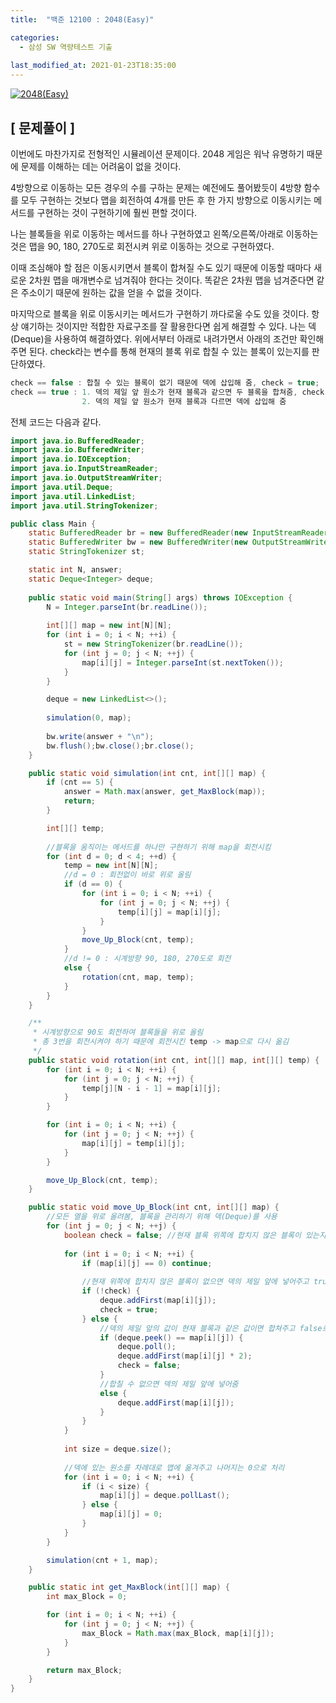 ```yaml
---
title:  "백준 12100 : 2048(Easy)"

categories:
  - 삼성 SW 역량테스트 기출
  
last_modified_at: 2021-01-23T18:35:00
---
```


[![2048(Easy)](https://user-images.githubusercontent.com/53072057/105569465-1a682b00-5d85-11eb-94d4-10fba58a2f60.JPG)](https://www.acmicpc.net/problem/12100)  

<h2>[ 문제풀이 ]</h2>  
이번에도 마찬가지로 전형적인 시뮬레이션 문제이다. 2048 게임은 워낙 유명하기 때문에 문제를 이해하는 데는 어려움이 없을 것이다.  

4방향으로 이동하는 모든 경우의 수를 구하는 문제는 예전에도 풀어봤듯이 4방향 함수를 모두 구현하는 것보다 맵을 회전하여 4개를 만든 후  한 가지 방향으로 이동시키는 메서드를 구현하는 것이 구현하기에 훨씬 편할 것이다.  

나는 블록들을 위로 이동하는 메서드를 하나 구현하였고 왼쪽/오른쪽/아래로 이동하는 것은 맵을 90, 180, 270도로 회전시켜 위로 이동하는 것으로 구현하였다.   

이때 조심해야 할 점은 이동시키면서 블록이 합쳐질 수도 있기 때문에 이동할 때마다 새로운 2차원 맵을 매개변수로 넘겨줘야 한다는 것이다. 똑같은 2차원 맵을 넘겨준다면 같은 주소이기 때문에 원하는 값을 얻을 수 없을 것이다.  

마지막으로 블록을 위로 이동시키는 메서드가 구현하기 까다로울 수도 있을 것이다. 항상 얘기하는 것이지만 적합한 자료구조를 잘 활용한다면 쉽게 해결할 수 있다. 나는 덱(Deque)을 사용하여 해결하였다. 위에서부터 아래로 내려가면서 아래의 조건만 확인해주면 된다. check라는 변수를 통해 현재의 블록 위로 합칠 수 있는 블록이 있는지를 판단하였다.  

```java
check == false : 합칠 수 있는 블록이 없기 때문에 덱에 삽입해 줌, check = true;
check == true : 1. 덱의 제일 앞 원소가 현재 블록과 같으면 두 블록을 합쳐줌, check = false
                2. 덱의 제일 앞 원소가 현재 블록과 다르면 덱에 삽입해 줌
```

전체 코드는 다음과 같다.  

```java
import java.io.BufferedReader;
import java.io.BufferedWriter;
import java.io.IOException;
import java.io.InputStreamReader;
import java.io.OutputStreamWriter;
import java.util.Deque;
import java.util.LinkedList;
import java.util.StringTokenizer;

public class Main {
	static BufferedReader br = new BufferedReader(new InputStreamReader(System.in));
	static BufferedWriter bw = new BufferedWriter(new OutputStreamWriter(System.out));
	static StringTokenizer st;

	static int N, answer;
	static Deque<Integer> deque;
	
	public static void main(String[] args) throws IOException {
		N = Integer.parseInt(br.readLine());
		
		int[][] map = new int[N][N];
		for (int i = 0; i < N; ++i) {
			st = new StringTokenizer(br.readLine());
			for (int j = 0; j < N; ++j) {
				map[i][j] = Integer.parseInt(st.nextToken());
			}
		}

		deque = new LinkedList<>();
		
		simulation(0, map);
		
		bw.write(answer + "\n");
		bw.flush();bw.close();br.close();
	}

	public static void simulation(int cnt, int[][] map) {
		if (cnt == 5) {
			answer = Math.max(answer, get_MaxBlock(map));
			return;
		}

		int[][] temp;
		
		//블록을 움직이는 메서드를 하나만 구현하기 위해 map을 회전시킴
		for (int d = 0; d < 4; ++d) {
			temp = new int[N][N];
			//d = 0 : 회전없이 바로 위로 올림
			if (d == 0) {
				for (int i = 0; i < N; ++i) {
					for (int j = 0; j < N; ++j) {
						temp[i][j] = map[i][j];
					}
				}
				move_Up_Block(cnt, temp);
			} 
			//d != 0 : 시계방향 90, 180, 270도로 회전
			else {
				rotation(cnt, map, temp);
			}
		}
	}

	/**
	 * 시계방향으로 90도 회전하여 블록들을 위로 올림
	 * 총 3번을 회전시켜야 하기 때문에 회전시킨 temp -> map으로 다시 옮김
	 */
	public static void rotation(int cnt, int[][] map, int[][] temp) {
		for (int i = 0; i < N; ++i) {
			for (int j = 0; j < N; ++j) {
				temp[j][N - i - 1] = map[i][j];
			}
		}

		for (int i = 0; i < N; ++i) {
			for (int j = 0; j < N; ++j) {
				map[i][j] = temp[i][j];
			}
		}

		move_Up_Block(cnt, temp);
	}

	public static void move_Up_Block(int cnt, int[][] map) {
		//모든 열을 위로 올려봄, 블록을 관리하기 위해 덱(Deque)를 사용
		for (int j = 0; j < N; ++j) {
			boolean check = false; //현재 블록 위쪽에 합치지 않은 블록이 있는지 판단
			
			for (int i = 0; i < N; ++i) {
				if (map[i][j] == 0) continue;
				
				//현재 위쪽에 합치지 않은 블록이 없으면 덱의 제일 앞에 넣어주고 true로 변경
				if (!check) {
					deque.addFirst(map[i][j]);
					check = true;
				} else {
					//덱의 제일 앞의 값이 현재 블록과 같은 값이면 합쳐주고 false로 변경
					if (deque.peek() == map[i][j]) {
						deque.poll();
						deque.addFirst(map[i][j] * 2);
						check = false;
					} 
					//합칠 수 없으면 덱의 제일 앞에 넣어줌
					else {
						deque.addFirst(map[i][j]);
					}
				}
			}
			
			int size = deque.size();
			
			//덱에 있는 원소를 차례대로 맵에 옮겨주고 나머지는 0으로 처리
			for (int i = 0; i < N; ++i) {
				if (i < size) {
					map[i][j] = deque.pollLast();
				} else {
					map[i][j] = 0;
				}
			}
		}

		simulation(cnt + 1, map);
	}

	public static int get_MaxBlock(int[][] map) {
		int max_Block = 0;

		for (int i = 0; i < N; ++i) {
			for (int j = 0; j < N; ++j) {
				max_Block = Math.max(max_Block, map[i][j]);
			}
		}

		return max_Block;
	}
}
```